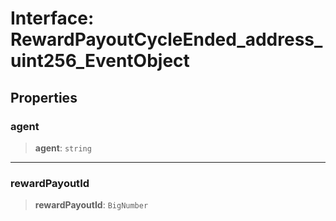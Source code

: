 # Interface: RewardPayoutCycleEnded\_address\_uint256\_EventObject

## Properties

### agent

> **agent**: `string`

***

### rewardPayoutId

> **rewardPayoutId**: `BigNumber`

